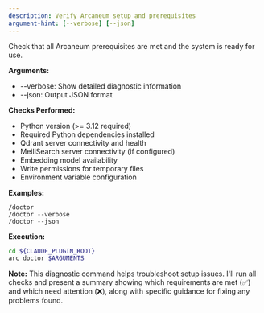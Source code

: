 ```yaml
---
description: Verify Arcaneum setup and prerequisites
argument-hint: [--verbose] [--json]
---
```


Check that all Arcaneum prerequisites are met and the system is ready for use.

**Arguments:**

- --verbose: Show detailed diagnostic information
- --json: Output JSON format

**Checks Performed:**

- Python version (>= 3.12 required)
- Required Python dependencies installed
- Qdrant server connectivity and health
- MeiliSearch server connectivity (if configured)
- Embedding model availability
- Write permissions for temporary files
- Environment variable configuration

**Examples:**

```text
/doctor
/doctor --verbose
/doctor --json
```

**Execution:**

```bash
cd ${CLAUDE_PLUGIN_ROOT}
arc doctor $ARGUMENTS
```

**Note:** This diagnostic command helps troubleshoot setup issues. I'll run all
checks and present a summary showing which requirements are met (✅) and which
need attention (❌), along with specific guidance for fixing any problems found.
